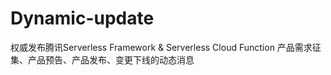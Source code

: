 # Dynamic-update
权威发布腾讯Serverless  Framework & Serverless Cloud Function 产品需求征集、产品预告、产品发布、变更下线的动态消息
